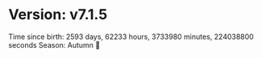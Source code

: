 # Version: v7.1.5
Time since birth: 2593 days, 62233 hours, 3733980 minutes, 224038800 seconds
Season: Autumn 🍁
